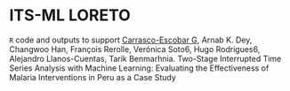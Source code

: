 ITS-ML LORETO
================
`R` code and outputs to support [Carrasco-Escobar G](https://github.com/gcarrascoe), Arnab K. Dey, Changwoo Han, François Rerolle, Verónica Soto6, Hugo Rodrigues6, Alejandro Llanos-Cuentas, Tarik Benmarhnia. Two-Stage Interrupted Time Series Analysis with Machine Learning: Evaluating the Effectiveness of Malaria Interventions in Peru as a Case Study
